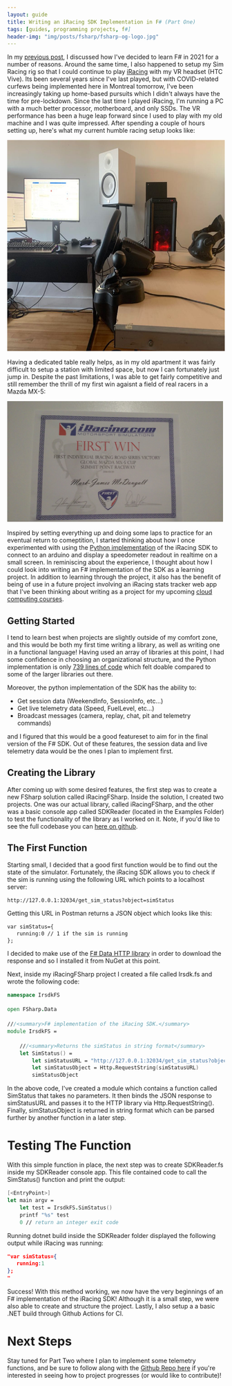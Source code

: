 ```yaml
---
layout: guide
title: Writing an iRacing SDK Implementation in F# (Part One)
tags: [guides, programming projects, f#]
header-img: "img/posts/fsharp/fsharp-og-logo.jpg"
---
```


In my [previous post](/2021-01-04-why-learning-fsharp-2021/), I discussed how I've decided to learn F# in 2021 for a number of reasons. Around the same time, I also happened to setup my Sim Racing rig so that I could continue to play <a href="https://www.iracing.com/" target=_blank>iRacing</a> with my VR headset (HTC Vive). Its been several years since I've last played, but with COVID-related curfews being implemented here in Montreal tomorrow, I've been increasingly taking up home-based pursuits which I didn't always have the time for pre-lockdown. Since the last time I played iRacing, I'm running a PC with a much better processor, motherboard, and only SSDs. The VR performance has been a huge leap forward since I used to play with my old machine and I was quite impressed. After spending a couple of hours setting up, here's what my current humble racing setup looks like:

<img src="/img/posts/irsdk-fsharp/racing-rig.jpg" width="650" height="488" alt="Photo of my current iRacing VR setup">

Having a dedicated table really helps, as in my old apartment it was fairly difficult to setup a station with limited space, but now I can fortunately just jump in. Despite the past limitations, I was able to get fairly competitive and still remember the thrill of my first win agaisnt a field of real racers in a Mazda MX-5:

<img src="/img/posts/irsdk-fsharp/iracing-win.jpg" width="500" height="279" alt="Photo of my iRacing first win certificate">

Inspired by setting everything up and doing some laps to practice for an eventual return to comeptition, I started thinking about how I once experimented with using the <a href="https://github.com/kutu/pyirsdk" target=_blank>Python implementation</a> of the iRacing SDK to connect to an arduino and display a speedometer readout in realtime on a small screen. In reminiscing about the experience, I thought about how I could look into writing an F# implementation of the SDK as a learning project. In addition to learning through the project, it also has the benefit of being of use in a future project involving an iRacing stats tracker web app that I've been thinking about writing as a project for my upcoming [cloud computing courses](/2020-12-09-back-to-school/). 

## Getting Started

I tend to learn best when projects are slightly outside of my comfort zone, and this would be both my first time writing a library, as well as writing one in a functional language! Having used an array of libraries at this point, I had some confidence in choosing an organizational structure, and the Python implementation is only <a href="https://github.com/kutu/pyirsdk/blob/master/irsdk.py" target=_blank>739 lines of code</a> which felt doable compared to some of the larger libraries out there.

Moreover, the python implementation of the SDK has the ability to: 

* Get session data (WeekendInfo, SessionInfo, etc...)
* Get live telemetry data (Speed, FuelLevel, etc...)
* Broadcast messages (camera, replay, chat, pit and telemetry commands)

and I figured that this would be a good featureset to aim for in the final version of the F# SDK. Out of these features, the session data and live telemetry data would be the ones I plan to implement first.

## Creating the Library

After coming up with some desired features, the first step was to create a new FSharp solution called iRacingFSharp. Inside the solution, I created two projects. One was our actual library, called iRacingFSharp, and the other was a basic console app called SDKReader (located in the Examples Folder) to test the functionality of the library as I worked on it. Note, if you'd like to see the full codebase you can <a href="https://github.com/markjamesm/irsdk-fsharp" target=_blank>here on github</a>.

## The First Function

Starting small, I decided that a good first function would be to find out the state of the simulator. Fortunately, the iRacing SDK allows you to check if the sim is running using the following URL which points to a localhost server:

```
http://127.0.0.1:32034/get_sim_status?object=simStatus
```
Getting this URL in Postman returns a JSON object which looks like this:

```
var simStatus={
   running:0 // 1 if the sim is running
};
```

I decided to make use of the <a href="https://fsharp.github.io/FSharp.Data/library/Http.html" target=_blank>F# Data HTTP library</a> in order to download the response and so I installed it from NuGet at this point. 

Next, inside my iRacingFSharp project I created a file called Irsdk.fs and wrote the following code: 

```fsharp
namespace IrsdkFS

open FSharp.Data

///<summary>F# implementation of the iRacing SDK.</summary>
module IrsdkFS =

    ///<summary>Returns the simStatus in string format</summary>
    let SimStatus() =
        let simStatusURL = "http://127.0.0.1:32034/get_sim_status?object=simStatus"
        let simStatusObject = Http.RequestString(simStatusURL)
        simStatusObject
```

In the above code, I've created a module which contains a function called SimStatus that takes no parameters. It then binds the JSON response to simStatusURL and passes it to the HTTP library via Http.RequestString(). Finally, simStatusObject is returned in string format which can be parsed further by another function in a later step.

# Testing The Function

With this simple function in place, the next step was to create SDKReader.fs inside my SDKReader console app. This file contained code to call the SimStatus() function and print the output:

```fsharp
[<EntryPoint>]
let main argv =
    let test = IrsdkFS.SimStatus()
    printf "%s" test
    0 // return an integer exit code
```

Running dotnet build inside the SDKReader folder displayed the following output while iRacing was running:

```json
"var simStatus={
   running:1
};
"
```

Success! With this method working, we now have the very beginnings of an F# implementation of the iRacing SDK! Although it is a small step, we were also able to create and structure the project. Lastly, I also setup a a basic .NET build through Github Actions for CI. 

# Next Steps

Stay tuned for Part Two where I plan to implement some telemetry functions, and be sure to follow along with the <a href="https://github.com/markjamesm/irsdk-fsharp" target=_blank>Github Repo here</a> if you're interested in seeing how to project progresses (or would like to contribute)!